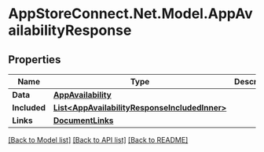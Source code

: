 # AppStoreConnect.Net.Model.AppAvailabilityResponse

## Properties

Name | Type | Description | Notes
------------ | ------------- | ------------- | -------------
**Data** | [**AppAvailability**](AppAvailability.md) |  | 
**Included** | [**List&lt;AppAvailabilityResponseIncludedInner&gt;**](AppAvailabilityResponseIncludedInner.md) |  | [optional] 
**Links** | [**DocumentLinks**](DocumentLinks.md) |  | 

[[Back to Model list]](../README.md#documentation-for-models) [[Back to API list]](../README.md#documentation-for-api-endpoints) [[Back to README]](../README.md)

